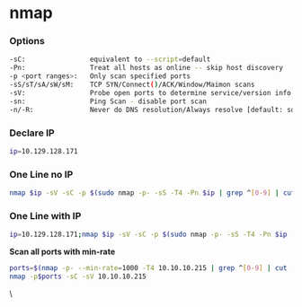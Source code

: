 # nmap

### Options

```bash
-sC:                equivalent to --script=default
-Pn:                Treat all hosts as online -- skip host discovery
-p <port ranges>:   Only scan specified ports
-sS/sT/sA/sW/sM:    TCP SYN/Connect()/ACK/Window/Maimon scans
-sV:                Probe open ports to determine service/version info
-sn:                Ping Scan - disable port scan
-n/-R:              Never do DNS resolution/Always resolve [default: sometimes]
```

### Declare IP

```bash
ip=10.129.128.171
```

### One Line no IP

```bash
nmap $ip -sV -sC -p $(sudo nmap -p- -sS -T4 -Pn $ip | grep ^[0-9] | cut -d '/' -f 1 | tr '\n', ',' | sed 's/,$//')
```

### One Line with IP

```bash
ip=10.129.128.171;nmap $ip -sV -sC -p $(sudo nmap -p- -sS -T4 -Pn $ip | grep ^[0-9] | cut -d '/' -f 1 | tr '\n', ',' | sed 's/,$//')
```



**Scan all ports with min-rate**

```bash
ports=$(nmap -p- --min-rate=1000 -T4 10.10.10.215 | grep ^[0-9] | cut -d '/' -f 1 | tr '\n' ',' | sed s/,$//) 
nmap -p$ports -sC -sV 10.10.10.215
```

\






